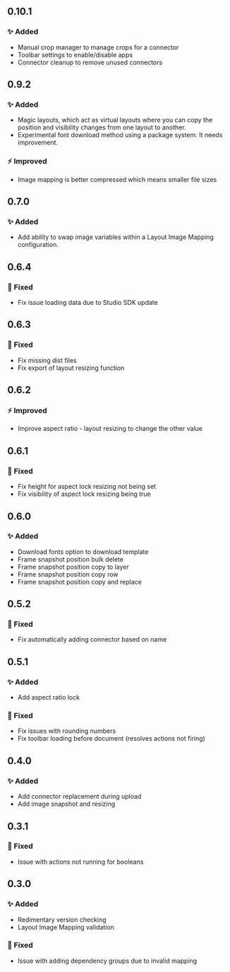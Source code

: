 ## 0.10.1

### ✨ Added

- Manual crop manager to manage crops for a connector
- Toolbar settings to enable/disable apps
- Connector cleanup to remove unused connectors

## 0.9.2

### ✨ Added

- Magic layouts, which act as virtual layouts where you can copy the position and visibility changes from one layout to another.
- Experimental font download method using a package system. It needs improvement.

### ⚡ Improved

- Image mapping is better compressed which means smaller file sizes

## 0.7.0

### ✨ Added

- Add ability to swap image variables within a Layout Image Mapping configuration.

## 0.6.4

### 🐛 Fixed

- Fix issue loading data due to Studio SDK update

## 0.6.3

### 🐛 Fixed

- Fix missing dist files
- Fix export of layout resizing function

## 0.6.2

### ⚡ Improved

- Improve aspect ratio - layout resizing to change the other value

## 0.6.1

### 🐛 Fixed

- Fix height for aspect lock resizing not being set
- Fix visibility of aspect lock resizing being true

## 0.6.0

### ✨ Added

- Download fonts option to download template
- Frame snapshot position bulk delete
- Frame snapshot position copy to layer
- Frame snapshot position copy row
- Frame snapshot position copy and replace

## 0.5.2

### 🐛 Fixed

- Fix automatically adding connector based on name

## 0.5.1

### ✨ Added

- Add aspect ratio lock

### 🐛 Fixed

- Fix issues with rounding numbers
- Fix toolbar loading before document (resolves actions not firing)

## 0.4.0

### ✨ Added

- Add connector replacement during upload
- Add image snapshot and resizing

## 0.3.1

### 🐛 Fixed

- Issue with actions not running for booleans

## 0.3.0

### ✨ Added

- Redimentary version checking
- Layout Image Mapping validation

### 🐛 Fixed

- Issue with adding dependency groups due to invalid mapping
